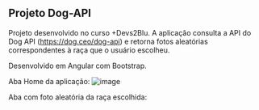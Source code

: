 ## Projeto Dog-API

Projeto desenvolvido no curso +Devs2Blu. A aplicação consulta a API do Dog API (https://dog.ceo/dog-api) e retorna fotos aleatórias correspondentes à raça que o usuário escolheu.

Desenvolvido em Angular com Bootstrap.

Aba Home da aplicação:
![image](https://user-images.githubusercontent.com/85121210/159549982-9e093fed-a6a4-42f3-b926-2f126d916d0c.png)

Aba com foto aleatória da raça escolhida:


